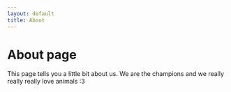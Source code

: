 ```yaml
---
layout: default
title: About
---
```

# About page

This page tells you a little bit about us.
We are the champions and we really really really love animals :3
